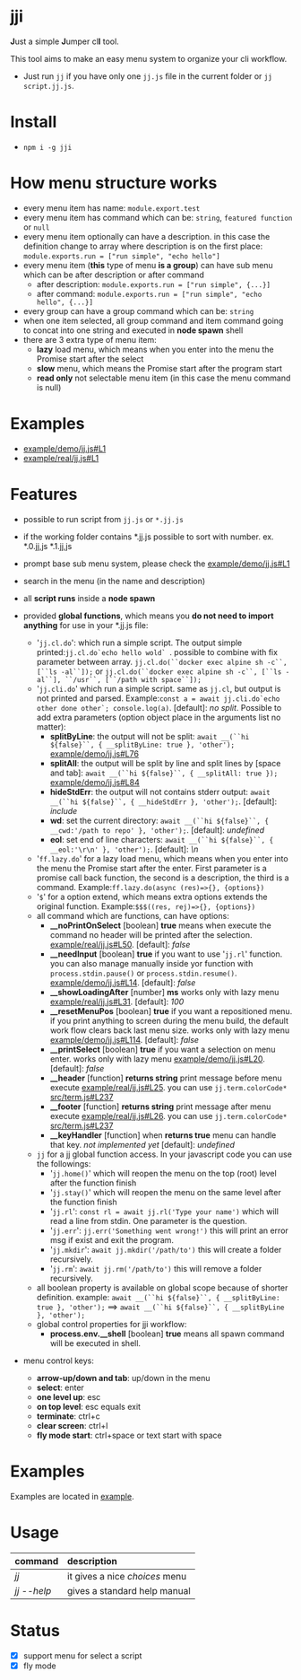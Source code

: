 # jji

**J**ust a simple **J**umper cl**I** tool.

This tool aims to make an easy menu system to organize your cli workflow.
* Just run `jj` if you have only one `jj.js` file in the current folder or `jj script.jj.js`.

# Install 
* ```npm i -g jji```

# How menu structure works
* every menu item has name: `module.export.test`
* every menu item has command which can be: `string`, `featured function` or `null`
* every menu item optionally can have a description. in this case the definition change to array where description is on the first place: `module.exports.run = ["run simple", "echo hello"]`
* every menu item (**this** type of menu **is a group**) can have sub menu which can be after description or after command
  * after description: `module.exports.run = ["run simple", {...}]`
  * after command: `module.exports.run = ["run simple", "echo hello", {...}]`
* every group can have a group command which can be: `string`
* when one item selected, all group command and item command going to concat into one string and executed in **node spawn** shell
* there are 3 extra type of menu item:
  * **lazy** load menu, which means when you enter into the menu the Promise start after the select
  * **slow** menu, which means the Promise start after the program start
  * **read only** not selectable menu item (in this case the menu command is null)

# Examples
* [example/demo/jj.js#L1](example/demo/jj.js#L1)
* [example/real/jj.js#L1](example/real/jj.js#L1)

# Features
* possible to run script from `jj.js` or `*.jj.js`
* if the working folder contains *.jj.js possible to sort with number. ex. *.0.jj,js *.1.jj,js
* prompt base sub menu system, please check the [example/demo/jj.js#L1](example/demo/jj.js#L1)
* search in the menu (in the name and description)
* all **script runs** inside a **node spawn**
* provided **global functions**, which means you **do not need to import anything** for use in your *.jj.js file:
  * '`jj.cl.do`': which run a simple script. The output simple printed:``jj.cl.do`echo hello wold` ``. possible to combine with fix parameter between array. `jj.cl.do(``docker exec alpine sh -c``, [``ls -al``]);` or `jj.cl.do(``docker exec alpine sh -c``, [``ls -al``], ``/usr``, [``/path with space``]);`
  * '`jj.cli.do`' which run a simple script. same as `jj.cl`, but output is not printed and parsed. Example:`` const a = await jj.cli.do`echo other done other`; console.log(a) ``. [default]: *no split*. Possible to add extra parameters (option object place in the arguments list no matter):
    * **splitByLine**: the output will not be split: `await __(``hi ${false}``, { __splitByLine: true }, 'other');` [example/demo/jj.js#L76](example/demo/jj.js#L76)
    * **splitAll**: the output will be split by line and split lines by [space and tab]: `await __(``hi ${false}``, { __splitAll: true });` [example/demo/jj.js#L84](example/demo/jj.js#L84)
    * **hideStdErr**: the output will not contains stderr output: `await __(``hi ${false}``, { __hideStdErr }, 'other');`. [default]: *include*
    * **wd**: set the current directory: `await __(``hi ${false}``, { __cwd:'/path to repo' }, 'other');`. [default]: *undefined*
    * **eol**: set end of line characters: `await __(``hi ${false}``, { __eol:'\r\n' }, 'other');`. [default]: *\n*
  * '`ff.lazy.do`' for a lazy load menu, which means when you enter into the menu the Promise start after the enter. First parameter is a promise call back function, the second is  a description, the third is a command. Example:`ff.lazy.do(async (res)=>{}, {options})`
  * '`$`' for a option extend, which means extra options extends the original function. Example:`$$$((res, rej)=>{}, {options})`
  * all command which are functions, can have options:
    * **__noPrintOnSelect** [boolean] **true** means when execute the command no header will be printed after the selection. [example/real/jj.js#L50](example/real/jj.js#L50). [default]: *false*
    * **__needInput** [boolean] **true** if you want to use '`jj.rl`' function. you can also manage manually inside yor function with `process.stdin.pause()` or `process.stdin.resume()`.  [example/demo/jj.js#L14](example/demo/jj.js#L14). [default]: *false*
    * **__showLoadingAfter** [number] **ms** works only with lazy menu [example/real/jj.js#L31](example/real/jj.js#L31). [default]: *100*
    * **__resetMenuPos** [boolean] **true** if you want a repositioned menu. if you print anything to screen during the menu build, the default work flow clears back last menu size. works only with lazy menu [example/demo/jj.js#L114](example/demo/jj.js#L114). [default]: *false*
    * **__printSelect** [boolean] **true** if you want a selection on menu enter. works only with lazy menu [example/demo/jj.js#L20](example/demo/jj.js#L20). [default]: *false*
    * **__header** [function] **returns string** print message before menu execute [example/real/jj.js#L25](example/real/jj.js#L25). you can use `jj.term.colorCode*` [src/term.js#L237](src/term.js#L237)
    * **__footer** [function] **returns string** print message after menu execute [example/real/jj.js#L26](example/real/jj.js#L26). you can use `jj.term.colorCode*` [src/term.js#L237](src/term.js#L237)
    * **__keyHandler** [function] when **returns true** menu can handle that key. *not implemented yet* [default]: *undefined*
  * `jj` for a jj global function access. In your javascript code you can use the followings:
    * '`jj.home()`' which will reopen the menu on the top (root) level after the function finish
    * '`jj.stay()`' which will reopen the menu on the same level after the function finish
    * '`jj.rl`': `const rl = await jj.rl('Type your name')` which will read a line from stdin. One parameter is the question.
    * '`jj.err`': `jj.err('Something went wrong!')` this will print an error msg if exist and exit the program.
    * '`jj.mkdir`': `await jj.mkdir('/path/to')` this will create a folder recursively.
    * '`jj.rm`': `await jj.rm('/path/to')` this will remove a folder recursively.
  * all boolean property is available on global scope because of shorter definition. example: `await __(``hi ${false}``, { __splitByLine: true }, 'other');` ==> `await __(``hi ${false}``, { __splitByLine }, 'other');`
  * global control properties for jji workflow:
    * **process.env.__shell** [boolean] **true** means all spawn command will be executed in shell.


* menu control keys:
  * **arrow-up/down and tab**: up/down in the menu
  * **select**: enter
  * **one level up**: esc
  * **on top level**: esc equals exit
  * **terminate**: ctrl+c
  * **clear screen**: ctrl+l
  * **fly mode start**: ctrl+space or text start with space

# Examples

Examples are located in [example](example/).

# Usage

| command        | description|
| ------------- |:-------------|
| *jj* | it gives a nice *choices* menu |
| *jj --help* | gives a standard help manual|


# Status

* [x] support menu for select a script
* [x] fly mode
